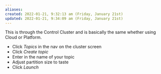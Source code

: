 ```yaml
---
aliases: 
created: 2022-01-21, 9:32:13 am (Friday, January 21st)
updated: 2022-01-21, 9:34:09 am (Friday, January 21st)
---
```

This is through the Control Cluster and is basically the same whether using Cloud or Platform.
- Click *Topics* in the nav on the cluster screen
- Click *Create topic*
- Enter in the name of your topic
- Adjust partition size to taste
- Click *Launch*